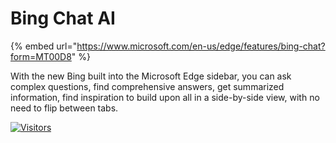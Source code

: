 # Bing Chat AI

{% embed url="https://www.microsoft.com/en-us/edge/features/bing-chat?form=MT00D8" %}

With the new Bing built into the Microsoft Edge sidebar, you can ask complex questions, find comprehensive answers, get summarized information, find inspiration to build upon all in a side-by-side view, with no need to flip between tabs.




[![Visitors](https://api.visitorbadge.io/api/visitors?path=https%3A%2F%2Fgithub.com%2Fdrshahizan\&labelColor=%23697689\&countColor=%23555555\&style=plastic)](https://visitorbadge.io/status?path=https%3A%2F%2Fgithub.com%2Fdrshahizan)

